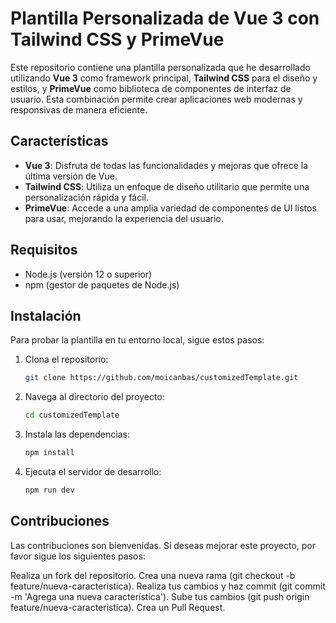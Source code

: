 # Plantilla Personalizada de Vue 3 con Tailwind CSS y PrimeVue

Este repositorio contiene una plantilla personalizada que he desarrollado utilizando **Vue 3** como framework principal, **Tailwind CSS** para el diseño y estilos, y **PrimeVue** como biblioteca de componentes de interfaz de usuario. Esta combinación permite crear aplicaciones web modernas y responsivas de manera eficiente.

## Características

- **Vue 3**: Disfruta de todas las funcionalidades y mejoras que ofrece la última versión de Vue.
- **Tailwind CSS**: Utiliza un enfoque de diseño utilitario que permite una personalización rápida y fácil.
- **PrimeVue**: Accede a una amplia variedad de componentes de UI listos para usar, mejorando la experiencia del usuario.

## Requisitos

- Node.js (versión 12 o superior)
- npm (gestor de paquetes de Node.js)

## Instalación

Para probar la plantilla en tu entorno local, sigue estos pasos:

1. Clona el repositorio:

   ```bash
   git clone https://github.com/moicanbas/customizedTemplate.git
   ```

2. Navega al directorio del proyecto:

   ```bash
   cd customizedTemplate
   ```

3. Instala las dependencias:

   ```bash
   npm install
   ```

4. Ejecuta el servidor de desarrollo:
   ```bash
   npm run dev
   ```

## Contribuciones

Las contribuciones son bienvenidas. Si deseas mejorar este proyecto, por favor sigue los siguientes pasos:

Realiza un fork del repositorio.
Crea una nueva rama (git checkout -b feature/nueva-caracteristica).
Realiza tus cambios y haz commit (git commit -m 'Agrega una nueva característica').
Sube tus cambios (git push origin feature/nueva-caracteristica).
Crea un Pull Request.
